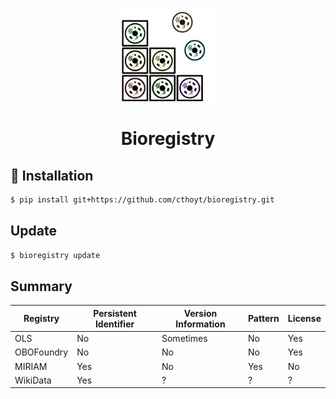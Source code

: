 <p align="center">
  <img src="docs/source/logo.png" height="150">
</p>

<h1 align="center">
    Bioregistry
</h1>

## 🚀 Installation

```bash
$ pip install git+https://github.com/cthoyt/bioregistry.git
```

## Update

```bash
$ bioregistry update
```

## Summary

| Registry    | Persistent Identifier | Version Information | Pattern | License |
|-------------|-----------------------|---------------------|---------|---------|
| OLS         | No                    | Sometimes           | No      | Yes     |
| OBOFoundry  | No                    | No                  | No      | Yes     |
| MIRIAM      | Yes                   | No                  | Yes     | No      |
| WikiData    | Yes                   | ?                   | ?       | ?       |
